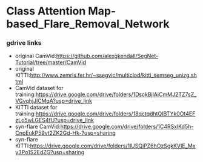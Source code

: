 # Class Attention Map-based_Flare_Removal_Network

### gdrive links

- original CamVid:https://github.com/alexgkendall/SegNet-Tutorial/tree/master/CamVid
- original KITTI:http://www.zemris.fer.hr/~ssegvic/multiclod/kitti_semseg_unizg.shtml
- CamVid dataset for training:https://drive.google.com/drive/folders/1DsckBjlAiCmMJ2TZ7sZ_VGvqhjJlCMqA?usp=drive_link
- KITTI dataset for training:https://drive.google.com/drive/folders/18qctqdhtQIBTYk0Ot4EFzLo5wLGES4fU?usp=drive_link
- syn-flare CamVid:https://drive.google.com/drive/folders/1C4RSxlKd5h-CnpEukP59vt2ZK2Gd-Hk-?usp=sharing
- syn-flare KITTI:https://drive.google.com/drive/folders/1lUSQiPZ6hOzSgkKVIE_Mxy3Po1S2EdZG?usp=sharing
